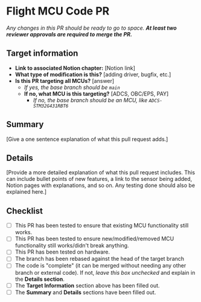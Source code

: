 # Flight MCU Code PR

_Any changes in this PR should be ready to go to space. **At least two reviewer approvals are required to merge the PR.**_

## Target information

- **Link to associated Notion chapter:** [Notion link]
- **What type of modification is this?** [adding driver, bugfix, etc.]
- **Is this PR targeting all MCUs?** [answer]
    - _If yes, the base branch should be `main`_
    - **If no, what MCU is this targeting?** [ADCS, OBC/EPS, PAY]
        - _If no, the base branch should be an MCU, like `ADCS-STM32G431RBT6`_

## Summary

[Give a one sentence explanation of what this pull request adds.]

## Details

[Provide a more detailed explanation of what this pull request includes. This can include bullet points of new features, a link to the sensor being added, Notion pages with explanations, and so on. Any testing done should also be explained here.]

## Checklist

- [ ] This PR has been tested to ensure that existing MCU functionality still works.
- [ ] This PR has been tested to ensure new/modified/removed MCU functionality still works/didn't break anything.
- [ ] This PR has been tested on hardware.
- [ ] The branch has been rebased against the head of the target branch
- [ ] The code is "complete" (it can be merged without needing any other branch or external code). If not, _leave this box unchecked_ and explain in the **Details section**.
- [ ] The **Target Information** section above has been filled out.
- [ ] The **Summary** and **Details** sections have been filled out.
